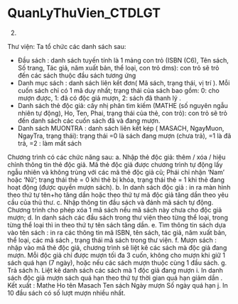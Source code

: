 # QuanLyThuVien_CTDLGT
2.
Thư viện: Ta tổ chức các danh sách sau: 
- Đầu sách : danh sách tuyến tính là 1 mảng con trỏ (ISBN (C6), Tên sách, Số trang, Tác giả, năm xuất bản, thể loại, con trỏ dms): con trỏ sẽ trỏ đến các sách thuộc đầu sách tương ứng
- Danh mục sách : danh sách liên kết đơn( Mã sách,  trạng thái, vị trí   ). Mỗi cuốn sách chỉ có 1 mã duy nhất; trạng thái của sách bao gồm: 0: cho mượn được, 1: đã có độc giả mượn, 2: sách đã thanh lý . 
- Danh sách thẻ độc giả: cây nhị phân tìm kiếm (MATHE (số nguyên ngẫu nhiên tự động), Ho, Ten,  Phai, trạng thái của thẻ, con trỏ): con trỏ sẽ trỏ đến danh sách các cuốn sách đã và đang mượn.
- Danh sách MUONTRA : danh sách liên kết kép ( MASACH,  NgayMuon, NgayTra, trạng thái): trạng thái =0 là sách đang mượn (chưa trả), =1 là đã trả, =2 : làm mất sách 

Chương trình có các chức năng sau: 
a. Nhập thẻ độc giả: thêm / xóa / hiệu chỉnh thông tin thẻ độc giả. Mã thẻ độc giả được chương trình tự động lấy ngẫu nhiên và không trùng với các mã thẻ độc giả cũ; Phái chỉ nhận ‘Nam’ hoặc ‘Nữ’; trạng thái thẻ = 0 khi thẻ bị khóa, trạng thái thẻ = 1 khi thẻ  đang hoạt động (được quyền mượn sách). 
b. In danh sách độc giả : in ra màn hình theo thứ tự tên+họ tăng dần hoặc theo thứ tự mã độc giả tăng dần theo yêu cầu của thủ thư.
c. Nhập thông tin đầu sách và đánh mã sách tự động. Chương trình cho phép xóa 1 mã sách nếu mã sách này chưa cho độc giả mượn; 
d. In danh sách các đầu sách trong thư viện theo từng thể loại, trong từng thể loại thì in theo thứ tự tên sách tăng dần.
e. Tìm thông tin sách dựa vào tên sách : in ra các thông tin mã ISBN, tên sách, tác giả, năm xuất bản, thể loại, các mã sách , trạng thái mã sách trong thư viện.
f. Mượn sách : nhập vào mã thẻ độc giả, chương trình sẽ liệt kê các sách mà độc giả đang mượn. Mỗi độc giả chỉ được mượn tối đa 3 cuốn, không cho mượn khi giữ 1 sách quá hạn (7 ngày), hoặc nếu các sách mượn thuộc cùng 1 đầu sách.
g. Trả sách 
h. Liệt kê danh sách các sách mà 1 độc giả đang mượn
i. In danh sách độc giả mượn sách quá hạn theo thứ tự thời gian quá hạn giảm dần . Kết xuất :
Mathe	Ho tên	  Masach	Ten sách	Ngày mượn 	Số ngày quá hạn
j. In 10 đầu sách có số lượt mượn nhiều nhất.
